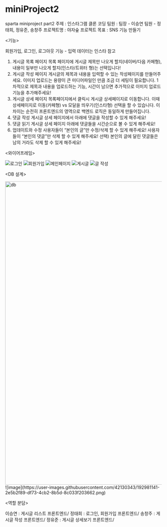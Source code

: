 # miniProject2
sparta miniproject part2
주제 : 인스타그램 클론 코딩
팀원 : 팀장 - 이승연 팀원 - 정태희, 정유준, 송창주
프로젝트명 : 야자숲
프로젝트 목표 : SNS 기능 만들기

<기능>

회원가입, 로그인, 로그아웃 기능 - 입력 데이터는 인스타 참고

1. 게시글 목록 페이지
목록 페이지에 게시글 제목만 나오게 할지(네이버/다음 카페형), 내용이 일부만 나오게 할지(인스타/트위터 형)는 선택입니다!
2. 게시글 작성 페이지
게시글의 제목과 내용을 입력할 수 있는 작성페이지를 만들어주세요. 이미지 업로드는 용량이 큰 미디어파일인 만큼 조금 더 세팅이 필요합니다.
1차적으로 제목과 내용을 업로드하는 기능, 시간이 남으면 추가적으로 이미지 업로드 기능을 추가해주세요!
3. 게시글 상세 페이지
목록페이지에서 클릭시 게시글 상세페이지로 이동합니다. 이때 상세페이지로 이동(카페형) vs 모달을 띄우기(인스타형) 선택을 할 수 있습니다. 이 차이는 순전히 프론트엔드의 영역으로 백엔드 로직은 동일하게 만들어집니다.
4. 댓글 작성
게시글 상세 페이지에서 아래에 댓글을 작성할 수 있게 해주세요!
5. 댓글 읽기
게시글 상세 페이지 아래에 댓글들을 시간순으로 볼 수 있게 해주세요!
6. 업데이트와 수정
사용자들이 “본인의 글”만 수정/삭제 할 수 있게 해주세요!
사용자들이 “본인의 댓글”만 삭제 할 수 있게 해주세요!
선택) 본인의 글에 달린 댓글들은 남의 거라도 삭제 할 수 있게 해주세요!

<와이어프레임>

![로그인](https://user-images.githubusercontent.com/42130343/192979334-463670dc-02a5-4481-84fc-81e70147d24a.png)
![회원가입](https://user-images.githubusercontent.com/42130343/192979363-e1a29e77-d7ef-49ef-9ec8-0d1e742fac39.png)
![메인페이지](https://user-images.githubusercontent.com/42130343/192979374-46513e54-c6f5-4e84-8c27-0a9950b6183b.png)
![게시글](https://user-images.githubusercontent.com/42130343/192979394-08655d40-6c9b-40a8-9a81-3e5bc12d44ae.png)
![글 작성](https://user-images.githubusercontent.com/42130343/192980348-2e79cc25-578a-4902-a3b3-74de25abc82b.png)

<DB 설계>

<img width="975" alt="db" src="https://user-images.githubusercontent.com/42130343/192980122-437524dd-3e6a-4dc6-a4dd-d4351e0925f8.PNG">
![image](https://user-images.githubusercontent.com/42130343/192981141-2e5b2f89-df73-4cb2-8b5d-8c033f203662.png)


<역할 분담>

이승연 : 게시글 리스트 프론트엔드/
정태희 : 로그인, 회원가입 프론트엔드/
송창주 : 게시글 작성 프론트엔드/
정유준 : 게시글 상세보기 프론트엔드/
